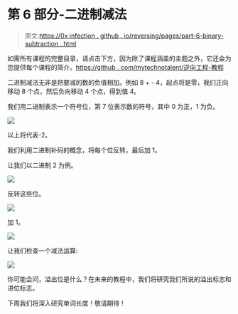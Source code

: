 # 第 6 部分-二进制减法

> 原文:[https://0x infection . github . io/reversing/pages/part-6-binary-subtraction . html](https://0xinfection.github.io/reversing/pages/part-6-binary-subtraction.html)

如需所有课程的完整目录，请点击下方，因为除了课程涵盖的主题之外，它还会为您提供每个课程的简介。[https://github . com/mytechnotalent/逆向工程-教程](https://github.com/mytechnotalent/Reverse-Engineering-Tutorial)

二进制减法无非是把要减的数的负值相加。例如 8 + - 4，起点将是零，我们正向移动 8 个点，然后负向移动 4 个点，得到值 4。

我们用二进制表示一个符号位，第 7 位表示数的符号，其中 0 为正，1 为负。

![](../Images/785cf3c7bbf7f44699ea3fe2d9ef64eb.png)

以上将代表-2。

我们利用二进制补码的概念，将每个位反转，最后加 1。

让我们以二进制 2 为例。

![](../Images/e3aa4baaff5ba67a6d11ae1efe8c8966.png)

反转这些位。

![](../Images/1c47756eec5341e2f4794d5177f2bbb0.png)

加 1。

![](../Images/199f802346fc600880137d45bf77a04d.png)

让我们检查一个减法运算:

![](../Images/66e935176bd1db72ff51e58c830d4682.png)

你可能会问，溢出位是什么？在未来的教程中，我们将研究我们所说的溢出标志和进位标志。

下周我们将深入研究单词长度！敬请期待！